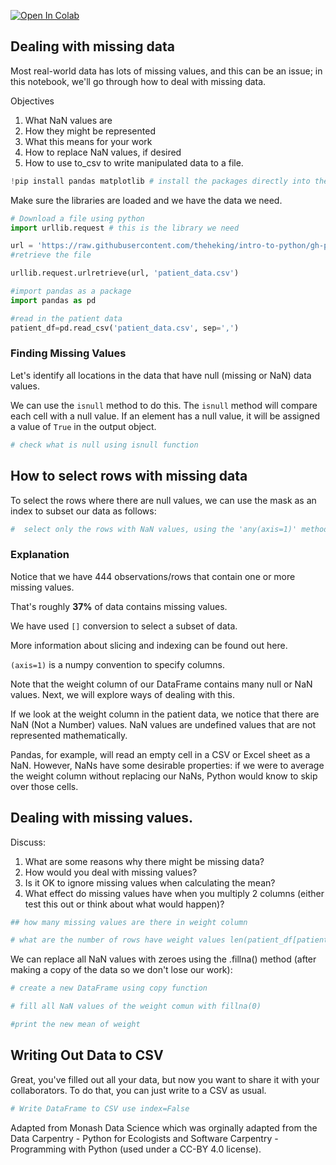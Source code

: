 <a href="https://colab.research.google.com/github/theheking/intro-to-python/blob/gh-pages/4_Missing.ipynb" target="_parent"><img src="https://colab.research.google.com/assets/colab-badge.svg" alt="Open In Colab"/></a>

## Dealing with missing data


Most real-world data has lots of missing values, and this can be an issue; in this notebook, we'll go through how to deal with missing data.

Objectives
1. What NaN values are
2. How they might be represented
3. What this means for your work
4. How to replace NaN values, if desired
5. How to use to_csv to write manipulated data to a file.




```python
!pip install pandas matplotlib # install the packages directly into the notebook

```

Make sure the libraries are loaded and we have the data we need.



```python
# Download a file using python
import urllib.request # this is the library we need 

url = 'https://raw.githubusercontent.com/theheking/intro-to-python/gh-pages/docs/patient_data.csv'
#retrieve the file

urllib.request.urlretrieve(url, 'patient_data.csv')

#import pandas as a package
import pandas as pd 

#read in the patient data 
patient_df=pd.read_csv('patient_data.csv', sep=',')
```

### Finding Missing Values
Let's identify all locations in the data that have null (missing or NaN) data values. 


We can use the `isnull` method to do this. The `isnull` method will compare each cell with a null value. If an element has a null value, it will be assigned a value of `True` in the output object.


```python
# check what is null using isnull function 

```

## How to select rows with missing data

To select the rows where there are null values, we can use the mask as an index to subset our data as follows:




```python
#  select only the rows with NaN values, using the 'any(axis=1)' method
```

### Explanation
Notice that we have 444 observations/rows that contain one or more missing values. 

That's roughly **37%** of data contains missing values.

We have used `[]` conversion to select a subset of data.

More information about slicing and indexing can be found out here.

`(axis=1)` is a numpy convention to specify columns.



Note that the weight column of our DataFrame contains many null or NaN values. Next, we will explore ways of dealing with this.

If we look at the weight column in the patient data, we notice that there are NaN (Not a Number) values. NaN values are undefined values that are not represented mathematically. 

Pandas, for example, will read an empty cell in a CSV or Excel sheet as a NaN. However, NaNs have some desirable properties: if we were to average the weight column without replacing our NaNs, Python would know to skip over those cells.


## Dealing with missing values.

Discuss: 

1. What are some reasons why there might be missing data?
2. How would you deal with missing values?
3. Is it OK to ignore missing values when calculating the mean?
4. What effect do missing values have when you multiply 2 columns (either test this out or think about what would happen)?


```python
## how many missing values are there in weight column
```


```python
# what are the number of rows have weight values len(patient_df[patient_df.weight> 0])

```

We can replace all NaN values with zeroes using the .fillna() method (after making a copy of the data so we don't lose our work): 


```python
# create a new DataFrame using copy function

# fill all NaN values of the weight comun with fillna(0)

#print the new mean of weight

```

## Writing Out Data to CSV

Great, you've filled out all your data, but now you want to share it with your collaborators. To do that, you can just write to a CSV as usual.


```python
# Write DataFrame to CSV use index=False
```



Adapted from Monash Data Science which was orginally adapted from the Data Carpentry - Python for Ecologists and Software Carpentry - Programming with Python (used under a CC-BY 4.0 license).


